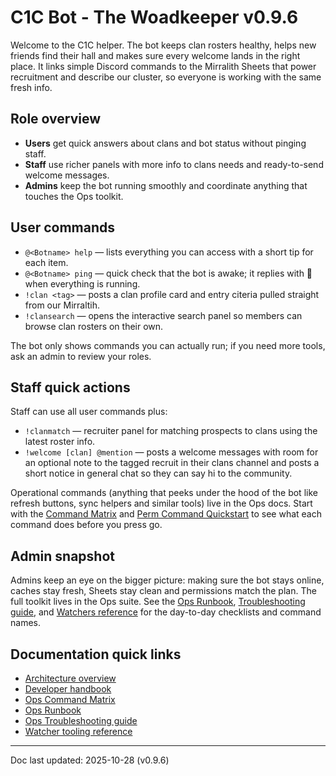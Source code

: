 <!-- Keep README user-facing -->
<!-- Dev layout reference: recruitment modules now live in modules/recruitment/, -->
<!-- shared sheet adapters consolidate under shared/sheets/. See docs/Architecture.md. -->
# C1C Bot - The Woadkeeper v0.9.6

Welcome to the C1C helper. The bot keeps clan rosters healthy, helps new friends find their hall and makes sure every welcome lands in the right place. It links simple Discord commands to the Mirralith Sheets that power recruitment and describe our cluster, so everyone is working with the same fresh info.

## Role overview

- **Users** get quick answers about clans and bot status without pinging staff.
- **Staff** use richer panels with more info to clans needs and ready-to-send welcome messages.
- **Admins** keep the bot running smoothly and coordinate anything that touches the Ops toolkit.

## User commands

- `@<Botname> help` — lists everything you can access with a short tip for each item.
- `@<Botname> ping` — quick check that the bot is awake; it replies with 🏓 when everything is running.
- `!clan <tag>` — posts a clan profile card and entry citeria pulled straight from our Mirraltih.
- `!clansearch` — opens the interactive search panel so members can browse clan rosters on their own.

The bot only shows commands you can actually run; if you need more tools, ask an admin to review your roles.

## Staff quick actions

Staff can use all user commands plus:

- `!clanmatch` — recruiter panel for matching prospects to clans using the latest roster info.
- `!welcome [clan] @mention` — posts a welcome messages with room for an optional note to the tagged recruit in their clans channel and posts a short notice in general chat so they can say hi to the community.

Operational commands (anything that peeks under the hood of the bot like refresh buttons, sync helpers and similar tools) live in the Ops docs. Start with the [Command Matrix](docs/ops/CommandMatrix.md) and [Perm Command Quickstart](docs/ops/PermCommandQuickstart.md) to see what each command does before you press go.

## Admin snapshot

Admins keep an eye on the bigger picture: making sure the bot stays online, caches stay fresh, Sheets stay clean and permissions match the plan. The full toolkit lives in the Ops suite. See the [Ops Runbook](docs/ops/Runbook.md), [Troubleshooting guide](docs/ops/Troubleshooting.md), and [Watchers reference](docs/ops/Watchers.md) for the day-to-day checklists and command names.

## Documentation quick links

- [Architecture overview](docs/Architecture.md)
- [Developer handbook](docs/README.md)
- [Ops Command Matrix](docs/ops/CommandMatrix.md)
- [Ops Runbook](docs/ops/Runbook.md)
- [Ops Troubleshooting guide](docs/ops/Troubleshooting.md)
- [Watcher tooling reference](docs/ops/Watchers.md)

---

Doc last updated: 2025-10-28 (v0.9.6)
